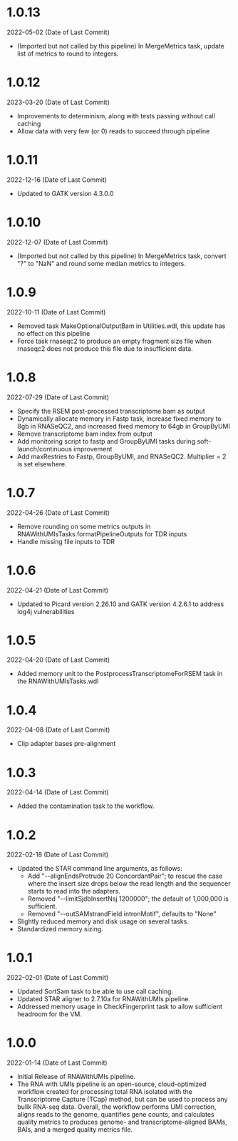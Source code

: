# 1.0.13
2022-05-02 (Date of Last Commit)

* (Imported but not called by this pipeline) In MergeMetrics task, update list of metrics to round to integers.


# 1.0.12
2023-03-20 (Date of Last Commit)

* Improvements to determinism, along with tests passing without call caching
* Allow data with very few (or 0) reads to succeed through pipeline

# 1.0.11
2022-12-16 (Date of Last Commit)

* Updated to GATK version 4.3.0.0

# 1.0.10
2022-12-07 (Date of Last Commit)

* (Imported but not called by this pipeline) In MergeMetrics task, convert \"?\" to \"NaN\" and round some median metrics to integers.

# 1.0.9
2022-10-11 (Date of Last Commit)

* Removed task MakeOptionalOutputBam in Utilities.wdl, this update has no effect on this pipeline
* Force task rnaseqc2 to produce an empty fragment size file when rnaseqc2 does not produce this file due to insufficient data.

# 1.0.8
2022-07-29 (Date of Last Commit)

* Specify the RSEM post-processed transcriptome bam as output
* Dynamically allocate memory in Fastp task, increase fixed memory to 8gb in RNASeQC2, and increased fixed memory to 64gb in GroupByUMI
* Remove transcriptome bam index from output
* Add monitoring script to fastp and GroupByUMI tasks during soft-launch/continuous improvement
* Add maxRestries to Fastp, GroupByUMI, and RNASeQC2. Multiplier = 2 is set elsewhere.


# 1.0.7
2022-04-26 (Date of Last Commit)

* Remove rounding on some metrics outputs in RNAWithUMIsTasks.formatPipelineOutputs for TDR inputs
* Handle missing file inputs to TDR

# 1.0.6
2022-04-21 (Date of Last Commit)

* Updated to Picard version 2.26.10 and GATK version 4.2.6.1 to address log4j vulnerabilities

# 1.0.5
2022-04-20 (Date of Last Commit)

* Added memory unit to the PostprocessTranscriptomeForRSEM task in the RNAWithUMIsTasks.wdl

# 1.0.4
2022-04-08 (Date of Last Commit)

* Clip adapter bases pre-alignment

# 1.0.3
2022-04-14 (Date of Last Commit)

* Added the contamination task to the workflow.

# 1.0.2
2022-02-18 (Date of Last Commit)

* Updated the STAR command line arguments, as follows:
    * Add \"--alignEndsProtrude 20 ConcordantPair\"; to rescue the case where the insert size drops below the read length and the sequencer starts to read into the adapters.
    * Removed \"--limitSjdbInsertNsj 1200000\"; the default of 1,000,000 is sufficient.
    * Removed \"--outSAMstrandField intronMotif\", defaults to \"None\"
* Slightly reduced memory and disk usage on several tasks.
* Standardized memory sizing.

# 1.0.1
2022-02-01 (Date of Last Commit)

* Updated SortSam task to be able to use call caching.
* Updated STAR aligner to 2.7.10a for RNAWithUMIs pipeline.
* Addressed memory usage in CheckFingerprint task to allow sufficient headroom for the VM.

# 1.0.0
2022-01-14 (Date of Last Commit)

* Initial Release of RNAWithUMIs pipeline.
* The RNA with UMIs pipeline is an open-source, cloud-optimized workflow created for processing total RNA isolated with the Transcriptome Capture (TCap) method, but can be used to process any bullk RNA-seq data. Overall, the workflow performs UMI correction, aligns reads to the genome, quantifies gene counts, and calculates quality metrics to produces genome- and transcriptome-aligned BAMs, BAIs, and a merged quality metrics file.

